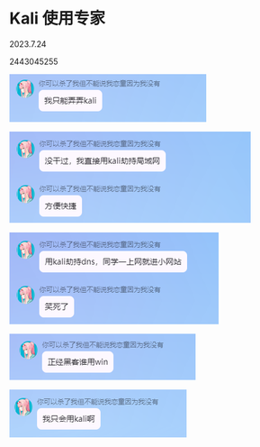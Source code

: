 # Kali 使用专家

2023.7.24

2443045255



![4e655631a6eda4959083c99524f59d7e](./assets/4e655631a6eda4959083c99524f59d7e.png)

![5c13fe1295d2af7b312e8ed17786dea4](./assets/5c13fe1295d2af7b312e8ed17786dea4.png)

![36d247bc8030673af0d185a3090c1d74](./assets/36d247bc8030673af0d185a3090c1d74.png)

![2dbb47532555f640b5e874305bafbb34](./assets/2dbb47532555f640b5e874305bafbb34.png)

![cb60debf30354ac53f41bae8c0d27cb2](./assets/cb60debf30354ac53f41bae8c0d27cb2.png)